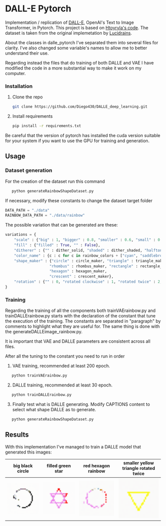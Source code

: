 # DALL-E Pytorch

Implementation / replication of <a href="https://openai.com/blog/dall-e/">DALL-E</a>, OpenAI's Text to Image Transformer, in Pytorch.
This project is based on <a href="https://github.com/htoyryla/DALLE-pytorch">Htoyryla's code</a>.
The dataset is taken from the original implemetation by <a href="https://github.com/lucidrains/dalle-pytorch">Lucidrains</a>.

About the classes in dalle_pytorch I've separated them into several files for clarity.
I've also changed some variable's names to allow me to better understand their use.

Regarding instead the files that do training of both DALLE and VAE 
I have modified the code in a more substantial way to make it work on my computer.

### Installation

1. Clone the repo
   ```sh
   git clone https://github.com/Diego430/DALLE_deep_learning.git
   ```
2. Install requirements
   ```sh
   pip install -r requirements.txt
   ```

Be careful that the version of pytorch has installed the cuda version
suitable for your system if you want to use the GPU for training and generation.

## Usage

###  Dataset generation

For the creation of the dataset run this command
```sh
   python generateRainbowShapeDataset.py
```

If necessary, modify these constants to change the dataset target folder

```python
DATA_PATH = "./data" 
RAINBOW_DATA_PATH = "./data/rainbow"
```

The possible variation that can be generated are these:
```python
variations = {
	"scale" : {"big" : 1, "bigger" : 0.8, "smaller" : 0.6, "small" : 0.4},
	"fill" : {"filled" : True, "" : False},
	"ditherer" : {"" : dither_solid, "shaded" : dither_shaded, "halftone" : dither_halftone},
	"color_name" : {c : c for c in rainbow_colors + ["cyan", "saddlebrown", "black", "gray", "rainbow"]},
	"shape_maker" : {"circle" : circle_maker, "triangle" : triangle_maker, "square" : square_maker,
					"rhombus" : rhombus_maker, "rectangle" : rectangle_maker, "star" : star_maker,
					"hexagon" : hexagon_maker,
					"crescent" : crescent_maker},
	"rotation" : {"" : 0, "rotated clockwise" : 1, "rotated twice" : 2, "rotated counterclockwise" : 3},
}
```

### Training

Regarding the training of all the components both trainVAErainbow.py and trainDALLErainbow.py 
starts with the declaration of the constant that tune the execution of the training.
The constants are separated in "paragraph" by comments to highlight what they are useful for.
The same thing is done with the generateDALLEimage_rainbow.py.

It is important that VAE and DALLE parameters are consistent across all files.

After all the tuning to the constant you need to run in order
1. VAE training, recommended at least 200 epoch.
```sh
   python trainVAErainbow.py
```

2. DALLE training, recommended at least 30 epoch.
```sh
   python trainDALLErainbow.py
```

3. Finally test what is DALLE generating.
Modify CAPTIONS content to select what shape DALLE as to generate. 
```sh
   python generateRainbowShapeDataset.py
```

## Results

With this implementation I've managed to train a DALLE model that generated this images:

| big black circle  | filled green star | red hexagon rainbow | smaller yellow triangle rotated twice |
| ------------- | ------------- | ------------- | ------------- |
| <img src="./generated_images/big_black_circle_rainbow_v3dalle_.png" width=200 title="big black circle"></img>  | <img src="./generated_images/filled_green_star_rainbow_v3dalle_.png" width=200 title="filled green star"></img>  | <img src="./generated_images/red_hexagon_rainbow_v3dalle_.png" width=200 title="red hexagon rainbow"></img> | <img src="./generated_images/smaller_yellow_triangle_rotated_twice_rainbow_v3dalle_.png" width=200 title="smaller yellow triangle rotated twice"></img> |

